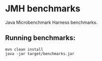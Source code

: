 # JMH benchmarks
Java Microbenchmark Harness benchmarks.
## Running benchmarks:
```
mvn clean install
java -jar target/benchmarks.jar
```
